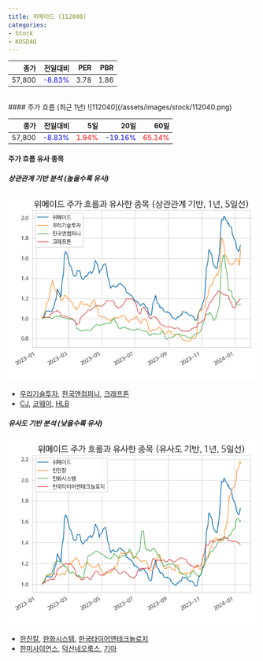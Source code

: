 ```yaml
---
title: 위메이드 (112040)
categories:
- Stock
- KOSDAQ
---
```


|종가|전일대비|PER|PBR|
|---:|-------:|--:|---:|
|57,800|<span style="color: blue">-8.83%</span>|3.78|1.86|

<!-- more -->
<br>
#### 주가 흐름 (최근 1년)
![112040](/assets/images/stock/112040.png)

|종가|전일대비|5일|20일|60일|
|---:|-------:|--:|---:|---:|
|57,800|<span style="color: blue">-8.83%</span>|<span style="color: red">1.94%</span>|<span style="color: blue">-19.16%</span>|<span style="color: red">65.14%</span>|

<!-- more -->

#### 주가 흐름 유사 종목

##### 상관관계 기반 분석 (높을수록 유사)
![112040](/assets/images/stock/112040_corr.png)
- [우리기술투자](/041190/), [한국앤컴퍼니](/000240/), [크래프톤](/259960/)
- [CJ](/001040/), [코웨이](/021240/), [HLB](/028300/)

##### 유사도 기반 분석 (낮을수록 유사)	
![112040](/assets/images/stock/112040_sim.png)
- [한진칼](/180640/), [한화시스템](/272210/), [한국타이어앤테크놀로지](/161390/)
- [한미사이언스](/008930/), [덕산네오룩스](/213420/), [기아](/000270/)